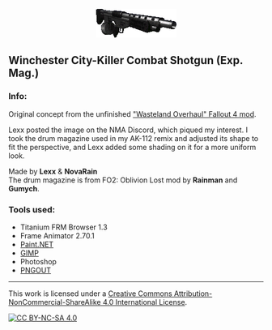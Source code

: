 <p align="center"><img src="/_pics/citykiller_exp.png" alt="City-Killer (Exp. Mag.)"/></p>

## Winchester City-Killer Combat Shotgun (Exp. Mag.)

### Info:
Original concept from the unfinished ["Wasteland Overhaul" Fallout 4 mod](https://www.nexusmods.com/fallout4/images/66366).

Lexx posted the image on the NMA Discord, which piqued my interest. I took the drum magazine used in my AK-112 remix and adjusted its shape to fit the perspective, and Lexx added some shading on it for a more uniform look.

Made by **Lexx** & **NovaRain**\
The drum magazine is from FO2: Oblivion Lost mod by **Rainman** and **Gumych**.

### Tools used:
* Titanium FRM Browser 1.3
* Frame Animator 2.70.1
* [Paint.NET](https://www.getpaint.net)
* [GIMP](https://www.gimp.org)
* Photoshop
* [PNGOUT](http://advsys.net/ken/utils.htm)

--------------------------------------------------------------------------------
This work is licensed under a [Creative Commons Attribution-NonCommercial-ShareAlike 4.0 International License][cc-by-nc-sa].

[![CC BY-NC-SA 4.0][cc-by-nc-sa-image]][cc-by-nc-sa]

[cc-by-nc-sa]: https://creativecommons.org/licenses/by-nc-sa/4.0/
[cc-by-nc-sa-image]: https://licensebuttons.net/l/by-nc-sa/4.0/88x31.png
